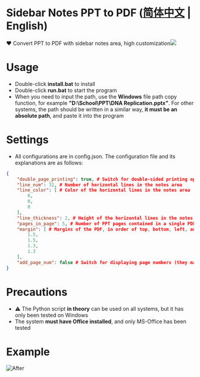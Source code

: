 # Sidebar Notes PPT to PDF ([简体中文](README.md) | English)

❤️ Convert PPT to PDF with sidebar notes area, high customization![](https://img.shields.io/badge/Fast-Simple-Simple)

# Usage
- Double-click **install.bat** to install
- Double-click **run.bat** to start the program
- When you need to input the path, use the **Windows** file path copy function, for example **"D:\School\PPT\DNA Replication.pptx"**. For other systems, the path should be written in a similar way, **it must be an absolute path**, and paste it into the program

# Settings
- All configurations are in config.json. The configuration file and its explanations are as follows:
```Json
{  
    "double_page_printing": true, # Switch for double-sided printing optimization  
    "line_num": 32, # Number of horizontal lines in the notes area  
    "line_color": [ # Color of the horizontal lines in the notes area  
        0,  
        0,  
        0  
    ],  
    "line_thickness": 2, # Height of the horizontal lines in the notes area  
    "pages_in_page": 5, # Number of PPT pages contained in a single PDF page  
    "margin": [ # Margins of the PDF, in order of top, bottom, left, and right  
        1.5,  
        1.5,  
        1.3,  
        1.3  
    ],  
    "add_page_num": false # Switch for displaying page numbers (they may be covered if the margin is too small)  
}
```

# Precautions
- ⚠ The Python script **in theory** can be used on all systems, but it has only been tested on Windows
- The system **must have Office installed**, and only MS-Office has been tested

# Example
![After](https://img2.imgtp.com/2024/03/14/l41TcQBa.png)